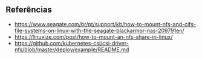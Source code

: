 ## Referências

- https://www.seagate.com/br/pt/support/kb/how-to-mount-nfs-and-cifs-file-systems-on-linux-with-the-seagate-blackarmor-nas-209791en/
- https://linuxize.com/post/how-to-mount-an-nfs-share-in-linux/
- https://github.com/kubernetes-csi/csi-driver-nfs/blob/master/deploy/example/README.md